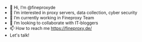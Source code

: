 - 👋 Hi, I’m @fineproxyde
- 👀 I’m interested in proxy servers, data collection, cyber security
- 🌱 I’m currently working in Fineproxy Team
- 💞️ I’m looking to collaborate with IT-bloggers
- 📫 How to reach me https://fineproxy.de/
- Let's talk!
<!---
fineproxyde/fineproxyde is a ✨ special ✨ repository because its `README.md` (this file) appears on your GitHub profile.
You can click the Preview link to take a look at your changes.
--->
